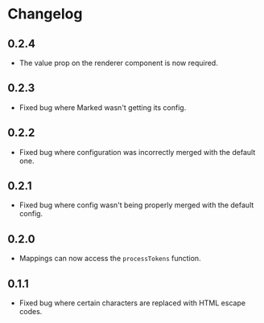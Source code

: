 # Changelog

## 0.2.4
- The value prop on the renderer component is now required.

## 0.2.3
- Fixed bug where Marked wasn't getting its config.

## 0.2.2
- Fixed bug where configuration was incorrectly merged with the default one.

## 0.2.1
- Fixed bug where config wasn't being properly merged with the default config.

## 0.2.0
- Mappings can now access the `processTokens` function.

## 0.1.1
- Fixed bug where certain characters are replaced with HTML escape codes.